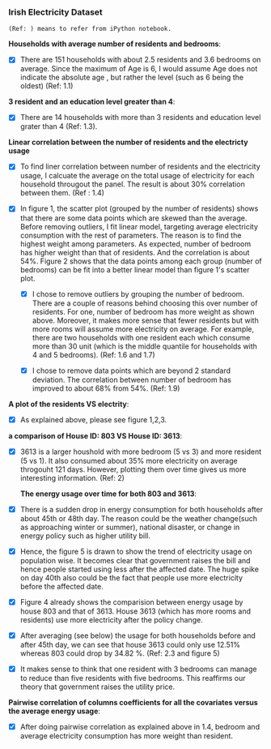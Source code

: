 
### Irish Electricity Dataset

```
(Ref: ) means to refer from iPython notebook. 
```

 **Households with average number of residents and bedrooms**:
- [x] There are 151 households with about 2.5 residents and 3.6 bedrooms on average. Since the maximum of Age is 6, I would assume Age does not indicate the absolute age , but rather the level (such as 6 being the oldest) (Ref: 1.1)


 
 **3 resident and an education level greater than 4**:
 - [x] There are 14 households with more than 3 residents and education level grater than 4 (Ref: 1.3). 
 


 **Linear correlation between the number of residents and the electricty usage**
 
 - [x] To find liner correlation between number of residents and the electricity usage, I calcuate the average on the total usage of electricity for each household througout the panel. The result is about 30% correlation between them. (Ref : 1.4)
 
- [x] In figure 1, the scatter plot (grouped by the number of residents) shows that there are some data points which are skewed than the average. Before removing outliers, I fit linear model, targeting average electricity consumption with the rest of parameters. The reason is to find the highest weight among parameters. As expected, number of bedroom has higher weight than that of residents. And the correlation is about 54%. Figure 2 shows that the data points among each group (number of bedrooms) can be fit into a better linear model than figure 1's scatter plot. 
  
  - [x] I chose to remove outliers by grouping the number of bedroom. There are a couple of reasons behind choosing this over number of residents. For one, number of bedroom has more weight as shown above. Moreover, it makes more sense that fewer residents but with more rooms will assume more electricity on average. For example, there are two households with one resident each which consume more than 30 unit (which is the middle quantile for households with 4 and 5 bedrooms). (Ref: 1.6 and 1.7)
  
  - [x] I chose to remove data points which are beyond 2 standard deviation. The correlation between number of bedroom has improved  to about 68% from 54%. (Ref: 1.9)

 
 **A plot of the residents VS electrity**:
 
-[x] As explained above, please see figure 1,2,3. 

 
 **a comparison of House ID: 803 VS House ID: 3613**:
 
- [x] 3613 is a larger houshold with more bedroom (5 vs 3) and more resident (5 vs 1). It also consumed about 35% more electricity on average throgouht 121 days. However, plotting them over time gives us more interesting information. (Ref: 2)
 


  **The energy usage over time for both 803 and 3613**:
 
- [x] There is a sudden drop in energy consumption for both households after about 45th or 48th day. The reason could be the weather change(such as approaching winter or summer), national disaster, or change in energy policy such as higher utility bill.

- [x] Hence, the figure 5 is drawn to show the trend of electricity usage on population wise. It becomes clear that government raises the bill and hence people started using less after the affected date. The huge spike on day 40th also could be the fact that people use more electricity before the affected date.

- [x] Figure 4 already shows the comparision between energy usage by house 803 and that of 3613. House 3613 (which has more rooms and residents) use more electricity after the policy change. 

- [x] After averaging (see below) the usage for both households before and after 45th day, we can see that house 3613 could only use 12.51% whereas 803 could drop by 34.82 %. (Ref: 2.3 and figure 5) 

- [x] It makes sense to think that one resident with 3 bedrooms can manage to reduce than five residents with five bedrooms. This reaffirms our theory that government raises the utility price. 


 
 
 **Pairwise correlation of columns coefficients for all the covariates versus the average energy usage**:
 
- [x]  After doing pairwise correlation as explained above in 1.4, bedroom and average electricity consumption has more weight than resident.
 


